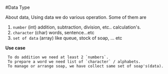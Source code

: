 #Data Type

About data, Using data we do various operation. Some of them are
 1. `number` (int) addition, subtraction, division, etc.. calculation's.
 2. `character` (char) words, sentence...etc
 3. `set of data` (array) like queue, stock of soap, ... etc
 
**Use case**
~~~~
 To do addition we need at least 2 `numbers`.
 To prepare a word we need list of `character` / alphabets.
 To manage or arrange soap, we have collect same set of soap's(data).
~~~~
